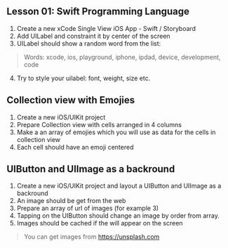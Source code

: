 ## Lesson 01: Swift Programming Language

1. Create a new xCode Single View iOS App - Swift / Storyboard
2. Add UILabel and constraint it by center of the screen
3. UILabel should show a random word from the list:

> Words: xcode, ios, playground, iphone, ipdad, device, development, code

4. Try to style your uilabel: font, weight, size etc.

## Collection view with Emojies

1. Create a new iOS/UIKit project
2. Prepare Collection view with cells arranged in 4 columns
3. Make a an array of emojies which you will use as data for the cells in collection view
4. Each cell should have an emoji centered

## UIButton and UIImage as a backround

1. Create a new iOS/UIKit project and layout a UIButton and UIImage as a backround
2. An image should be get from the web
3. Prepare an array of url of images (for example 3)
4. Tapping on the UIButton should change an image by order from array.
5. Images should be cached if the will appear on the screen

> You can get images from https://unsplash.com